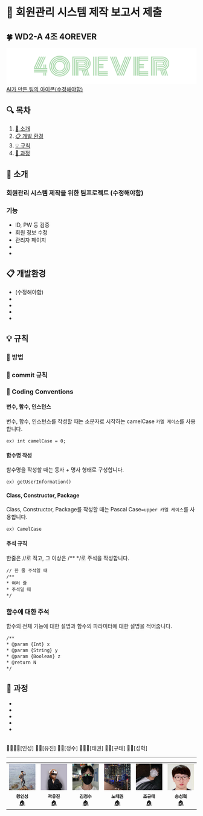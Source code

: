 # 📢 회원관리 시스템 제작 보고서 제출
## :four_leaf_clover: WD2-A 4조 4OREVER
![[팀 마크]](src/main/webapp/images/4orever.png)
[AI가 만든 팀의 아이콘(수정해야함)](https://www.shopify.com/tools/logo-maker)  

## 🔍 목차
1. [🎤 소개](#-%EC%A1%B0%EC%9B%90-%EC%86%8C%EA%B0%9C) 
2. [:clipboard: 개발 환경](#-%ED%8C%80%EC%9B%8C%ED%81%AC-%ED%96%A5%EC%83%81-%EA%B3%84%ED%9A%8D)
3. [:bulb: 규칙](#-%ED%8C%80%EC%9B%8C%ED%81%AC-%ED%96%A5%EC%83%81-%EA%B3%84%ED%9A%8D)
4. [:notebook: 과정](#-%EC%9E%90%EC%9C%A0-%EC%9D%98%EA%B2%AC)

## 🎤 소개
### 회원관리 시스템 제작을 위한 팀프로젝트 (수정해야함)
### 기능
- ID, PW 등 검증
- 회원 정보 수정
- 관리자 페이지
-
-

## :clipboard: 개발환경
* (수정해야함)
* 
* 
* 
* 

## :bulb: 규칙

### :pushpin: 방법

### :pushpin: commit 규칙

### :pushpin: Coding Conventions

#### 변수, 함수, 인스턴스
변수, 함수, 인스턴스를 작성할 때는 소문자로 시작하는 camelCase `카멜 케이스`를 사용합니다.
```
ex) int camelCase = 0;
```

#### 함수명 작성
함수명을 작성할 때는 동사 + 명사 형태로 구성합니다.
```
ex) getUserInformation()
```

#### Class, Constructor, Package
Class, Constructor, Package를 작성할 때는 Pascal Case`=upper 카멜 케이스`를 사용합니다.
```
ex) CamelCase
```

#### 주석 규칙
한줄은 //로 적고, 그 이상은 /** */로 주석을 작성합니다.
```
// 한 줄 주석일 때
/**
* 여러 줄
* 주석일 때
*/
```

### 함수에 대한 주석
함수의 전체 기능에 대한 설명과 함수의 파라미터에 대한 설명을 적어줍니다.
```
/**
* @param {Int} x
* @param {String} y
* @param {Boolean} z
* @return N
*/
```
## :notebook: 과정
-
-
-
-
-


<br>
👑🧔🏻‍♀️[인성] 
👧🏻[유진] 
👦🏻[정수]
👨🏻‍🦱[태권]
🧒🏻[규태]
🧑🏻[성혁]


--------------------------------------------------------------------------------------------------------------------------------------------------------------

<table>
  <tr>
    
<td align="center"><a href="https://github.com/tkdrms4585"><img src="src/main/webapp/images/member01.jpg" width="100px;" alt=""/><br /><sub><b>왕인성</b></sub></a><br /><a href="https://github.com/tkdrms4585" title="Code">🏠</a></td>
    
 <td align="center"><a href="https://github.com/ooyniz"><img src="src/main/webapp/images/member02.jpg" width="100px;" alt=""/><br /><sub><b>곽유진</b></sub></a><br /><a href="https://github.com/ooyniz" title="Code">🏠</a></td>

 <td align="center"><a href="https://github.com/YJU-KimJeongSu"><img src="src/main/webapp/images/member03.jpg" width="100px;" alt=""/><br /><sub><b>김정수</b></sub></a><br /><a href="https://github.com/YJU-KimJeongSu" title="Code">🏠</a></td>
    
<td align="center"><a href="https://github.com/NoTaeGwon"><img src="src/main/webapp/images/member04.jpg" width="100px;" alt=""/><br /><sub><b>노태권</b></sub></a><br /><a href="https://github.com/NoTaeGwon" title="Code">🏠</a></td>   
    
 <td align="center"><a href="https://github.com/cchrbxo"><img src="src/main/webapp/images/member06.jpg" width="100px;" alt=""/><br /><sub><b>조규태</b></sub></a><br /><a href="https://github.com/cchrbxo" title="Code">🏠</a></td>
    
 <td align="center"><a href="https://github.com/thd8172"><img src="src/main/webapp/images/member05.jpg" width="100px;" alt=""/><br /><sub><b>송성혁</b></sub></a><br /><a href="https://github.com/thd8172" title="Code">🏠</a></td>

</tr>
    
 
</table>
